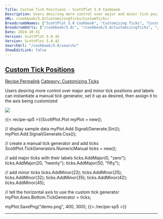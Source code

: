 ```yaml
---
Title: Custom Tick Positions - ScottPlot 5.0 Cookbook
Description: Users desiring more control over major and minor tick positions and labels can instantiate a manual tick generator, set it up as desired, then assign it to the axis being customized
URL: /cookbook/5.0/CustomizingTicks/CustomTicks/
BreadcrumbNames: ["ScottPlot 5.0 Cookbook", "Customizing Ticks", "Custom Tick Positions"]
BreadcrumbUrls: ["/cookbook/5.0/", "/cookbook/5.0/CustomizingTicks", "/cookbook/5.0/CustomizingTicks/CustomTicks"]
Date: 2024-10-31
Version: ScottPlot 5.0.42
Version: ScottPlot 5.0.42
SearchUrl: "/cookbook/5.0/search/"
ShowEditLink: false
---
```



<h2 style='border-bottom: 0;'><a href='/cookbook/5.0/CustomizingTicks/CustomTicks'>Custom Tick Positions</a></h2>

<div class="d-flex mb-2">
<a class="btn btn-sm btn-primary me-1" href="/cookbook/5.0/CustomizingTicks/CustomTicks">Recipe Permalink</a>
<a class="btn btn-sm btn-success me-1" href="/cookbook/5.0/CustomizingTicks">Category: Customizing Ticks</a>
</div>

Users desiring more control over major and minor tick positions and labels can instantiate a manual tick generator, set it up as desired, then assign it to the axis being customized

[![](/cookbook/5.0/images/CustomTicks.png?241031194635)](/cookbook/5.0/images/CustomTicks.png?241031194635)

{{< recipe-sp5 >}}ScottPlot.Plot myPlot = new();

// display sample data
myPlot.Add.Signal(Generate.Sin());
myPlot.Add.Signal(Generate.Cos());

// create a manual tick generator and add ticks
ScottPlot.TickGenerators.NumericManual ticks = new();

// add major ticks with their labels
ticks.AddMajor(0, "zero");
ticks.AddMajor(20, "twenty");
ticks.AddMajor(50, "fifty");

// add minor ticks
ticks.AddMinor(22);
ticks.AddMinor(25);
ticks.AddMinor(32);
ticks.AddMinor(35);
ticks.AddMinor(42);
ticks.AddMinor(45);

// tell the horizontal axis to use the custom tick generator
myPlot.Axes.Bottom.TickGenerator = ticks;

myPlot.SavePng("demo.png", 400, 300);
{{< /recipe-sp5 >}}

<hr class='my-5 invisible'>


